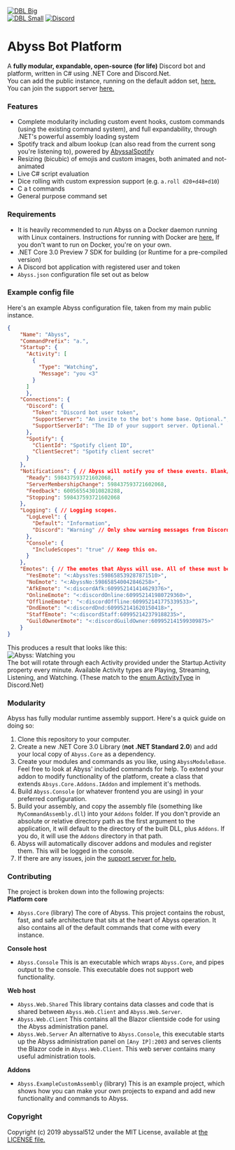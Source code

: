 [![DBL Big](https://discordbots.org/api/widget/532099058941034498.svg)](https://discordbots.org/bot/532099058941034498)  
[![DBL Small](https://discordbots.org/api/widget/owner/532099058941034498.svg)](https://discordbots.org/bot/532099058941034498) [![Discord](https://img.shields.io/discord/598437365891203072.svg?style=plastic)](https://discord.gg/RsRps9M)
# Abyss Bot Platform

A **fully modular, expandable, open-source (for life)** Discord bot and platform, written in C# using .NET Core and Discord.Net.  
You can add the public instance, running on the default addon set, [here.](https://discordapp.com/api/oauth2/authorize?client_id=532099058941034498&permissions=0&scope=bot)  
You can join the support server [here.](https://discord.gg/RsRps9M)
  
### Features
- Complete modularity including custom event hooks, custom commands (using the existing command system), and full expandability, through .NET's powerful assembly loading system   
- Spotify track and album lookup (can also read from the current song you're listening to), powered by [AbyssalSpotify](http://github.com/abyssal512/AbyssalSpotify)  
- Resizing (bicubic) of emojis and custom images, both animated and not-animated  
- Live C# script evaluation  
- Dice rolling with custom expression support (e.g. `a.roll d20+d48+d10`)  
- C a t commands  
- General purpose command set

  
### Requirements
- It is heavily recommended to run Abyss on a Docker daemon running with Linux containers. Instructions for running with Docker are [here.](DOCKER.md) If you don't want to run on Docker, you're on your own.
- .NET Core 3.0 Preview 7 SDK for building (or Runtime for a pre-compiled version)
- A Discord bot application with registered user and token
- `Abyss.json` configuration file set out as below

### Example config file
Here's an example Abyss configuration file, taken from my main public instance.
```json
{
    "Name": "Abyss",
    "CommandPrefix": "a.",
    "Startup": {
      "Activity": [
        {
          "Type": "Watching",
          "Message": "you <3"
        }
      ]
      },
    "Connections": {
      "Discord": {
        "Token": "Discord bot user token",
        "SupportServer": "An invite to the bot's home base. Optional.",
        "SupportServerId": "The ID of your support server. Optional."
      },
      "Spotify": {
        "ClientId": "Spotify client ID",
        "ClientSecret": "Spotify client secret"
      }
    },
    "Notifications": { // Abyss will notify you of these events. Blank/missing values will be ignored.
      "Ready": 598437593721602068,
      "ServerMembershipChange": 598437593721602068,
      "Feedback": 600565543010828288,
      "Stopping": 598437593721602068
    },
    "Logging": { // Logging scopes.
      "LogLevel": {
        "Default": "Information",
        "Discord": "Warning" // Only show warning messages from Discord.
      },
      "Console": {
        "IncludeScopes": "true" // Keep this on.
      }
    },
    "Emotes": { // The emotes that Abyss will use. All of these must be filled.
      "YesEmote": "<:AbyssYes:598658539287871510>",
      "NoEmote": "<:AbyssNo:598658540042846258>",
      "AfkEmote": "<:discordAfk:609952141414629376>",
      "OnlineEmote": "<:discordOnline:609952141980729360>",
      "OfflineEmote": "<:discordOffline:609952141775339533>",
      "DndEmote": "<:discordDnd:609952141620150418>",
      "StaffEmote": "<:discordStaff:609952142379188235>",
      "GuildOwnerEmote": "<:discordGuildOwner:609952141599309875>"
    }
}

```
This produces a result that looks like this:   
![Abyss: Watching you](https://jessica.is-pretty.cool/AQx2195.png)  
The bot will rotate through each Activity provided under the Startup.Activity property every minute. Available Activity types are Playing, Streaming, Listening, and Watching. (These match to the [enum ActivityType](https://docs.stillu.cc/api/Discord.ActivityType.html) in Discord.Net)  
  
### Modularity
Abyss has fully modular runtime assembly support. Here's a quick guide on doing so:
1) Clone this repository to your computer.
2) Create a new .NET Core 3.0 Library (**not .NET Standard 2.0**) and add your local copy of `Abyss.Core` as a dependency.
3) Create your modules and commands as you like, using `AbyssModuleBase`. Feel free to look at Abyss' included commands for help. To extend your addon to modify functionality of the platform, create a class that extends `Absys.Core.Addons.IAddon` and implement it's methods.
4) Build `Abyss.Console` (or whatever frontend you are using) in your preferred configuration.
5) Build your assembly, and copy the assembly file (something like `MyCommandAssembly.dll`) into your `Addons` folder. If you don't provide an absolute or relative directory path as the first argument to the application, it will default to the directory of the built DLL, plus `Addons`. If you do, it will use the `Addons` directory in that path.
6) Abyss will automatically discover addons and modules and register them. This will be logged in the console.
7) If there are any issues, join the [support server for help.](https://discord.gg/RsRps9M)


### Contributing
The project is broken down into the following projects:   
**Platform core**  
- `Abyss.Core` (library) The core of Abyss. This project contains the robust, fast, and safe architecture that sits at the heart of Abyss operation. It also contains all of the default commands that come with every instance.  

**Console host**  
- `Abyss.Console` This is an executable which wraps `Abyss.Core`, and pipes output to the console. This executable does not support web functionality.  

**Web host**  
- `Abyss.Web.Shared` This library contains data classes and code that is shared between `Abyss.Web.Client` and `Abyss.Web.Server`.
- `Abyss.Web.Client` This contains all the Blazor clientside code for using the Abyss administration panel.
- `Abyss.Web.Server` An alternative to `Abyss.Console`, this executable starts up the Abyss administration panel on `[Any IP]:2003` and serves clients the Blazor code in `Abyss.Web.Client`. This web server contains many useful administration tools.   

**Addons**  
- `Abyss.ExampleCustomAssembly` (library) This is an example project, which shows how you can make your own projects to expand and add new functionality and commands to Abyss.

### Copyright
Copyright (c) 2019 abyssal512 under the MIT License, available at [the LICENSE file.](LICENSE.md)

